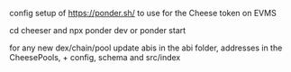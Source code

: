 config setup of https://ponder.sh/ to use for the Cheese token on EVMS

cd cheeser and npx ponder dev or ponder start

for any new dex/chain/pool update abis in the abi folder, addresses in the CheesePools, + config, schema and src/index
